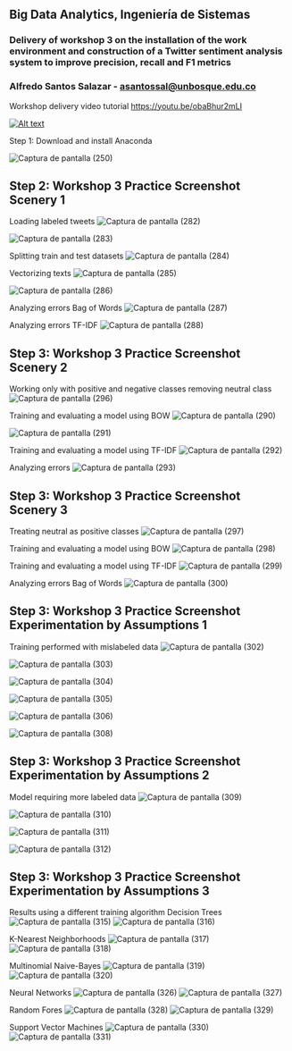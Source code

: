## Big Data Analytics, Ingeniería de Sistemas

### Delivery of workshop 3 on the installation of the work environment and construction of a Twitter sentiment analysis system to improve precision, recall and F1 metrics

### Alfredo Santos Salazar - asantossal@unbosque.edu.co

Workshop delivery video tutorial https://youtu.be/obaBhur2mLI

[![Alt text](https://img.youtube.com/vi/obaBhur2mLI/0.jpg)](https://youtu.be/obaBhur2mLI)

Step 1: Download and install Anaconda

![Captura de pantalla (250)](https://user-images.githubusercontent.com/70605764/162358028-9e503012-5596-4af3-a642-3b48dc257985.png)


## Step 2: Workshop 3 Practice Screenshot Scenery 1

Loading labeled tweets
![Captura de pantalla (282)](https://user-images.githubusercontent.com/70605764/172302169-20d59084-baeb-46d6-9bf8-5c91a722bf53.png)

![Captura de pantalla (283)](https://user-images.githubusercontent.com/70605764/172302202-acd9a303-11bb-48b5-953b-823f33b3006d.png)

Splitting train and test datasets
![Captura de pantalla (284)](https://user-images.githubusercontent.com/70605764/172302218-068dfaf9-88b2-4e4e-8862-067f1ddccfe6.png)

Vectorizing texts
![Captura de pantalla (285)](https://user-images.githubusercontent.com/70605764/172302239-6edc8f03-39ab-422b-a800-3686f4ecf1ff.png)

![Captura de pantalla (286)](https://user-images.githubusercontent.com/70605764/172302251-4ff94c48-a58d-4133-86e9-a133e806fd19.png)

Analyzing errors Bag of Words
![Captura de pantalla (287)](https://user-images.githubusercontent.com/70605764/172302271-2db0a20d-c311-4296-ba70-96fb7c106d5b.png)

Analyzing errors TF-IDF
![Captura de pantalla (288)](https://user-images.githubusercontent.com/70605764/172302295-49b4ff2a-7fd5-474e-9ee2-8f9d9e34c414.png)


## Step 3: Workshop 3 Practice Screenshot Scenery 2

Working only with positive and negative classes removing neutral class
![Captura de pantalla (296)](https://user-images.githubusercontent.com/70605764/172303832-9c0c4f2a-23bd-4247-9a6c-163629209fac.png)

Training and evaluating a model using BOW
![Captura de pantalla (290)](https://user-images.githubusercontent.com/70605764/172303103-3faa1e69-630d-467a-b771-7069c8669bf6.png)

![Captura de pantalla (291)](https://user-images.githubusercontent.com/70605764/172303120-cd7990a1-3047-4ef6-b534-39aa6c5a8a09.png)

Training and evaluating a model using TF-IDF
![Captura de pantalla (292)](https://user-images.githubusercontent.com/70605764/172303189-69e5784d-c55c-4f5f-83de-fb296d555d5c.png)

Analyzing errors
![Captura de pantalla (293)](https://user-images.githubusercontent.com/70605764/172303204-49498aa6-8e01-4667-ae69-da2161013d02.png)


## Step 3: Workshop 3 Practice Screenshot Scenery 3

Treating neutral as positive classes
![Captura de pantalla (297)](https://user-images.githubusercontent.com/70605764/172303966-2e8a774a-a9f2-4c3a-ac7f-4ff88afcf881.png)

Training and evaluating a model using BOW
![Captura de pantalla (298)](https://user-images.githubusercontent.com/70605764/172304042-9c46ebd8-d556-4af3-8cf2-8b56c620e3f0.png)

Training and evaluating a model using TF-IDF
![Captura de pantalla (299)](https://user-images.githubusercontent.com/70605764/172304072-3a88d234-4579-488d-a8c7-bcfab83ba42d.png)

Analyzing errors Bag of Words
![Captura de pantalla (300)](https://user-images.githubusercontent.com/70605764/172304080-91f41b06-90e2-4673-ad95-6ffa65410326.png)



## Step 3: Workshop 3 Practice Screenshot Experimentation by Assumptions 1

Training performed with mislabeled data
![Captura de pantalla (302)](https://user-images.githubusercontent.com/70605764/172304614-c111382d-858a-416b-a78f-0ae9c02cc817.png)

![Captura de pantalla (303)](https://user-images.githubusercontent.com/70605764/172304628-0d66503f-6542-4a28-b62c-f90293997c8d.png)

![Captura de pantalla (304)](https://user-images.githubusercontent.com/70605764/172304638-3ad861b3-3182-4c02-b960-58ccb4eb049b.png)

![Captura de pantalla (305)](https://user-images.githubusercontent.com/70605764/172304650-93e8045b-1164-4738-ab74-8d3841620a9d.png)

![Captura de pantalla (306)](https://user-images.githubusercontent.com/70605764/172304655-c72dfcf3-63e9-498e-9cc6-55876e17852a.png)

![Captura de pantalla (308)](https://user-images.githubusercontent.com/70605764/172304666-c025e1be-dc41-4ea1-915f-cee2e193899f.png)



## Step 3: Workshop 3 Practice Screenshot Experimentation by Assumptions 2

Model requiring more labeled data
![Captura de pantalla (309)](https://user-images.githubusercontent.com/70605764/172304911-74c33fda-bcbe-4081-ab24-bb805e5f9059.png)

![Captura de pantalla (310)](https://user-images.githubusercontent.com/70605764/172304920-0faa0594-6d62-4562-8acc-27a995cf3297.png)

![Captura de pantalla (311)](https://user-images.githubusercontent.com/70605764/172304929-8b71f399-8614-4639-b35d-fc6c978ffb62.png)

![Captura de pantalla (312)](https://user-images.githubusercontent.com/70605764/172304940-c5539216-b5d3-4435-a30a-0a721b523e3d.png)

## Step 3: Workshop 3 Practice Screenshot Experimentation by Assumptions 3

Results using a different training algorithm
Decision Trees
![Captura de pantalla (315)](https://user-images.githubusercontent.com/70605764/172305389-2fd4125b-49d1-4ee0-93d9-6787ae58743c.png)
![Captura de pantalla (316)](https://user-images.githubusercontent.com/70605764/172305399-58c6f269-85bd-4d8b-97c3-3f38b81f1b03.png)

K-Nearest Neighborhoods
![Captura de pantalla (317)](https://user-images.githubusercontent.com/70605764/172305651-403e0af5-61ad-4059-80eb-e92a7a0da7d1.png)
![Captura de pantalla (318)](https://user-images.githubusercontent.com/70605764/172305660-14f7e08c-0be7-432b-a7c0-2eeac3e75943.png)

Multinomial Naive-Bayes
![Captura de pantalla (319)](https://user-images.githubusercontent.com/70605764/172305805-f4ed4484-5dd3-4809-989e-8caf8524cf36.png)
![Captura de pantalla (320)](https://user-images.githubusercontent.com/70605764/172305816-6d54a751-84d9-48ce-9fb0-71e993d6e2cf.png)

Neural Networks
![Captura de pantalla (326)](https://user-images.githubusercontent.com/70605764/172306102-01ee021c-4f0b-46f6-8d82-741fb7cedfce.png)
![Captura de pantalla (327)](https://user-images.githubusercontent.com/70605764/172306110-8c847af9-7b2f-46f0-add2-043b06a16675.png)

Random Fores
![Captura de pantalla (328)](https://user-images.githubusercontent.com/70605764/172306214-48d771df-a252-40ac-a788-62cb2482f078.png)
![Captura de pantalla (329)](https://user-images.githubusercontent.com/70605764/172306222-76c439bd-6f7d-46ab-a677-be31d208bcfe.png)

Support Vector Machines
![Captura de pantalla (330)](https://user-images.githubusercontent.com/70605764/172306315-f05694c9-ca50-4341-bb9a-3c8ffd6fb6bd.png)
![Captura de pantalla (331)](https://user-images.githubusercontent.com/70605764/172306324-3a43baa7-446b-4317-b30c-69c4b0d18f8d.png)



